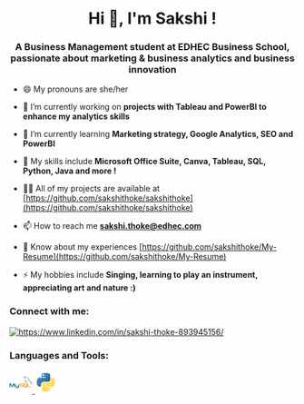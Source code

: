 <h1 align="center">Hi 👋, I'm Sakshi !</h1>
<h3 align="center">A Business Management student at EDHEC Business School, passionate about marketing & business analytics and business innovation</h3>

- 😄 My pronouns are she/her

- 🔭 I’m currently working on **projects with Tableau and PowerBI to enhance my analytics skills**

- 🌱 I’m currently learning **Marketing strategy, Google Analytics, SEO and PowerBI**

- 👯 My skills include **Microsoft Office Suite, Canva, Tableau, SQL, Python, Java and more !**

- 👨‍💻 All of my projects are available at [https://github.com/sakshithoke/sakshithoke](https://github.com/sakshithoke/sakshithoke)

- 📫 How to reach me **sakshi.thoke@edhec.com**

- 📄 Know about my experiences [https://github.com/sakshithoke/My-Resume](https://github.com/sakshithoke/My-Resume)

- ⚡ My hobbies include **Singing, learning to play an instrument, appreciating art and nature :)**

<h3 align="left">Connect with me:</h3>
<p align="left">
<a href="https://linkedin.com/in/https://www.linkedin.com/in/sakshi-thoke-893945156/" target="blank"><img align="center" src="https://raw.githubusercontent.com/rahuldkjain/github-profile-readme-generator/master/src/images/icons/Social/linked-in-alt.svg" alt="https://www.linkedin.com/in/sakshi-thoke-893945156/" height="30" width="40" /></a>
</p>

<h3 align="left">Languages and Tools:</h3>
<p align="left"> <a href="https://www.mysql.com/" target="_blank" rel="noreferrer"> <img src="https://raw.githubusercontent.com/devicons/devicon/master/icons/mysql/mysql-original-wordmark.svg" alt="mysql" width="40" height="40"/> </a> <a href="https://www.python.org" target="_blank" rel="noreferrer"> <img src="https://raw.githubusercontent.com/devicons/devicon/master/icons/python/python-original.svg" alt="python" width="40" height="40"/> </a> </p>
